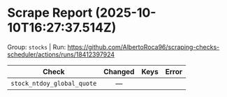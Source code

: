 # Scrape Report (2025-10-10T16:27:37.514Z)

Group: `stocks`  |  Run: https://github.com/AlbertoRoca96/scraping-checks-scheduler/actions/runs/18412397924

| Check | Changed | Keys | Error |
|---|:---:|:--|:--|
| `stock_ntdoy_global_quote` | — |  |  |
